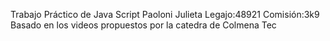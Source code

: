 Trabajo Práctico de Java Script
Paoloni Julieta
Legajo:48921
Comisión:3k9
Basado en los videos propuestos por la catedra de Colmena Tec
